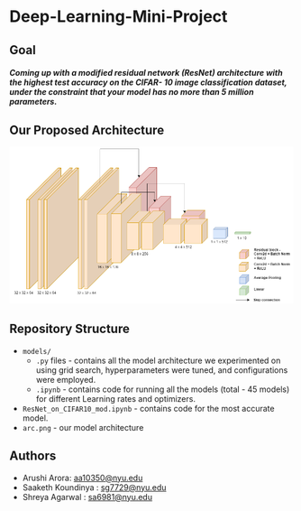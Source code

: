 # Deep-Learning-Mini-Project


## Goal

##### Coming up with a modified residual network (ResNet) architecture with the highest test accuracy on the CIFAR- 10 image classification dataset, under the constraint that your model has no more than 5 million parameters.

## Our Proposed Architecture

![Alt text](arch.png)

## Repository Structure

- `models/` 
  - `.py` files - contains all the model architecture we experimented on using grid search, hyperparameters were tuned, and configurations were employed. 
  - `.ipynb` - contains code for running all the models (total - 45 models) for different Learning rates and optimizers. 
- `ResNet_on_CIFAR10_mod.ipynb` - contains code for the most accurate model. 
- `arc.png` - our model architecture


## Authors
- Arushi Arora: aa10350@nyu.edu
- Saaketh Koundinya : sg7729@nyu.edu
- Shreya Agarwal : sa6981@nyu.edu

